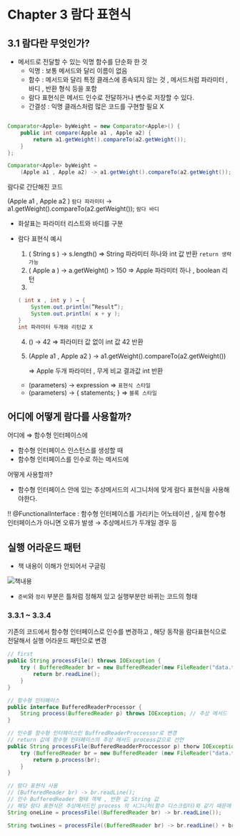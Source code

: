 # Chapter 3 람다 표현식

## 3.1 람다란 무엇인가?

- 메서드로 전달할 수 있는 익명 함수를 단순화 한 것
    - 익명 : 보통 메서드와 달리 이름이 없음
    - 함수 : 메서드와 달리 특정 클래스에 종속되지 않는 것 , 메서드처럼 파라미터 , 바디 , 반환 형식 등을 포함
    - 람다 표현식은 메서드 인수로 전달하거나 변수로 저장할 수 있다.
    - 간결성 : 익명 클래스처럼 많은 코드를 구현할 필요 X

```java

Comparator<Apple> byWeight = new Comparator<Apple>() {
	public int compare(Apple a1 , Apple a2) {
		return a1.getWeight().compareTo(a2.getWeight());
	}
};

Comparator<Apple> byWeight = 
	(Apple a1 , Apple a2) -> a1.getWeight().compareTo(a2.getWeight());
```

람다로 간단해진 코드

(Apple a1 , Apple a2 ) `람다 파라미터` → a1.getWeight().compareTo(a2.getWeight()); `람다 바디`

- 화살표는 파라미터 리스트와 바디를 구분

- 람다 표현식 예시
    1. ( String s ) → s.length() ⇒ String 파라미터 하나와 int 값 반환 `return 생략 가능`
    2. ( Apple a ) → a.getWeight() > 150 ⇒ Apple 파라미터 하나 , boolean 리턴
    3.

     ```java
     ( int x , int y ) → { 
         System.out.println(”Result”); 
         System.out.println( x + y );
     }
     int 파라미터 두개와 리턴값 X
     
     ```

    4. () → 42 ⇒ 파라미터 값 없이 int 값 42 반환
    5. (Apple a1 , Apple a2 ) → a1.getWeight().compareTo(a2.getWeight())

       ⇒ Apple 두개 파라미터 , 무게 비교 결과값 int 반환


    - (parameters) → expression ⇒ `표현식 스타일`
    - (parameters) → { statements; } ⇒ `블록 스타일`


## 어디에 어떻게 람다를 사용할까?

어디에 ⇒ 함수형 인터페이스에

- 함수형 인터페이스 인스턴스를 생성할 때
- 함수형 인터페이스를 인수로 하는 메서드에

어떻게 사용할까?

- 함수형 인터페이스 안에 있는 추상메서드의 시그니처에 맞게 람다 표현식을 사용해야한다.

‼️ @FunctionalInterface : 함수형 인터페이스를 가리키는 어노테이션 , 실제 함수형 인터페이스가 아니면 오류가 발생 → 추상메서드가 두개일 경우 등

## 실행 어라운드 패턴

- 책 내용이 이해가 안되어서 구글링

![책내용](./image/img1.png)

- `준비`와 `정리` 부분은 틀처럼 정해져 있고 실행부분만 바뀌는 코드의 형태

### 3.3.1 ~ 3.3.4

기존의 코드에서 함수형 인터페이스로 인수를 변경하고 , 해당 동작을 람다표현식으로 전달해서 실행 어라운드 패턴으로 변경

```java
// first 
public String processFile() throws IOException {
	try ( BufferedReader br = new BufferedReader(new FileReader("data.txt"))) {
		return br.readLine();
	}
}

// 함수형 인터페이스 
public interface BufferedReaderProcessor {
	String process(BufferedReader p) throws IOException; // 추상 메서드 
}

// 인수를 함수형 인터페이스인 BuffredReaderProccessor로 변경 
// return 값에 함수형 인터페이스의 추상 메서드 process값으로 선언
public String processFile(BufferedReadderProccessor p) thorw IOException {
	try (BufferedReader br = new BufferedReader (new FileReader("data.txt"))) {
		return p.process(br);
	}
}

// 람다 표현식 사용 
// (BufferedReader br) -> br.readLine(); 
// 인수 BufferedReader 형태 객체 , 반환 값 String 값 
// 해당 람다 표현식은 추상메서드인 process 의 시그니처(함수 디스크립터)와 같기 때문에 알맞은 람다 표현식 
String oneLine = processFile((BufferedReader br) -> br.readLine());

String twoLines = processFile((BufferedReader br) -> br.readLine() + br.readLine());

```